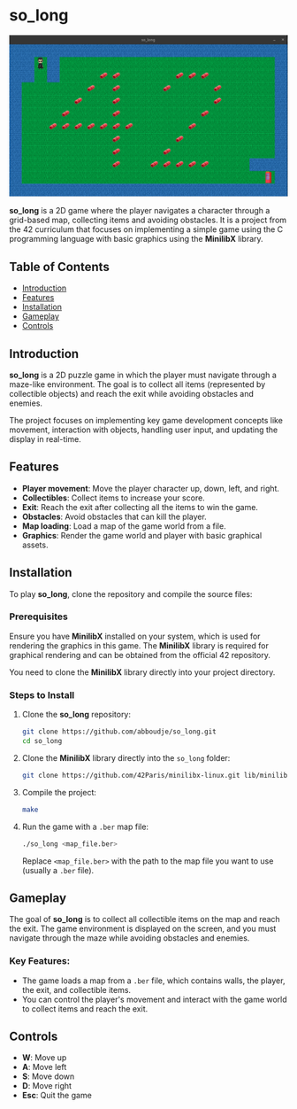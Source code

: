 # so_long
<img src="rsrc/screenshot.png" alt="ScreenShot" width="700"/>

**so_long** is a 2D game where the player navigates a character through a grid-based map, collecting items and avoiding obstacles. It is a project from the 42 curriculum that focuses on implementing a simple game using the C programming language with basic graphics using the **MinilibX** library.

## Table of Contents

- [Introduction](#introduction)
- [Features](#features)
- [Installation](#installation)
- [Gameplay](#gameplay)
- [Controls](#controls)

## Introduction

**so_long** is a 2D puzzle game in which the player must navigate through a maze-like environment. The goal is to collect all items (represented by collectible objects) and reach the exit while avoiding obstacles and enemies.

The project focuses on implementing key game development concepts like movement, interaction with objects, handling user input, and updating the display in real-time.

## Features

- **Player movement**: Move the player character up, down, left, and right.
- **Collectibles**: Collect items to increase your score.
- **Exit**: Reach the exit after collecting all the items to win the game.
- **Obstacles**: Avoid obstacles that can kill the player.
- **Map loading**: Load a map of the game world from a file.
- **Graphics**: Render the game world and player with basic graphical assets.

## Installation

To play **so_long**, clone the repository and compile the source files:

### Prerequisites

Ensure you have **MinilibX** installed on your system, which is used for rendering the graphics in this game. The **MinilibX** library is required for graphical rendering and can be obtained from the official 42 repository.

You need to clone the **MinilibX** library directly into your project directory.

### Steps to Install

1. Clone the **so_long** repository:

    ```bash
    git clone https://github.com/abboudje/so_long.git
    cd so_long
    ```

2. Clone the **MinilibX** library directly into the `so_long` folder:

    ```bash
    git clone https://github.com/42Paris/minilibx-linux.git lib/minilibx
    ```

3. Compile the project:

    ```bash
    make
    ```

4. Run the game with a `.ber` map file:

    ```bash
    ./so_long <map_file.ber>
    ```

    Replace `<map_file.ber>` with the path to the map file you want to use (usually a `.ber` file).

## Gameplay

The goal of **so_long** is to collect all collectible items on the map and reach the exit. The game environment is displayed on the screen, and you must navigate through the maze while avoiding obstacles and enemies.

### Key Features:
- The game loads a map from a `.ber` file, which contains walls, the player, the exit, and collectible items.
- You can control the player's movement and interact with the game world to collect items and reach the exit.

## Controls

- **W**: Move up
- **A**: Move left
- **S**: Move down
- **D**: Move right
- **Esc**: Quit the game
